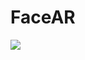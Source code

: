# FaceAR

![](https://github.com/FernandoBritoA/GymCompanion/blob/main/gym-companion-demo.gif](https://github.com/FernandoBritoA/FaceAR/blob/main/FaceAR/Demo/face-ar-demo.gif)https://github.com/FernandoBritoA/FaceAR/blob/main/FaceAR/Demo/face-ar-demo.gif)
